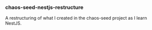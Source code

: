 ### chaos-seed-nestjs-restructure

A restructuring of what I created in the chaos-seed project as I learn NestJS.